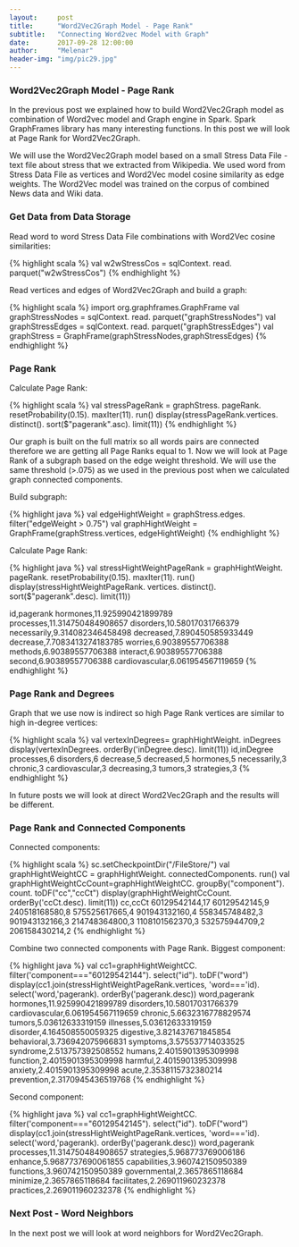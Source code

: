 ```yaml
---
layout:     post
title:      "Word2Vec2Graph Model - Page Rank"
subtitle:   "Connecting Word2vec Model with Graph"
date:       2017-09-28 12:00:00
author:     "Melenar"
header-img: "img/pic29.jpg"
---
```


<p><h3>Word2Vec2Graph Model - Page Rank</h3>
In the previous post we explained how to build Word2Vec2Graph model as combination of Word2vec model and Graph engine in Spark.
Spark GraphFrames library has many interesting functions. In this post we will look at Page Rank for Word2Vec2Graph.
</p>



<p>We will use the Word2Vec2Graph model based on a small Stress Data File - text file about stress that we extracted from Wikipedia. We used word from Stress Data File as vertices and Word2Vec model cosine similarity as edge weights. The Word2Vec model was trained on the corpus of combined News data and Wiki data.</p>

<p><h3>Get Data from Data Storage</h3>
Read word to word Stress Data File combinations with Word2Vec cosine similarities: </p>
{% highlight scala %}
val w2wStressCos = sqlContext.
   read.
   parquet("w2wStressCos")
{% endhighlight %}

Read vertices and edges of Word2Vec2Graph and build a graph: </p>
{% highlight scala %}
import org.graphframes.GraphFrame
val graphStressNodes = sqlContext.
   read.
   parquet("graphStressNodes")
val graphStressEdges = sqlContext.
   read.
   parquet("graphStressEdges")
val graphStress = GraphFrame(graphStressNodes,graphStressEdges)
{% endhighlight %}

<p><h3>Page Rank</h3>
Calculate Page Rank: </p>
{% highlight scala %}
val stressPageRank = graphStress.
   pageRank.
   resetProbability(0.15).
   maxIter(11).
   run()
display(stressPageRank.vertices.
   distinct().
   sort($"pagerank".asc).
   limit(11))
{% endhighlight %}

<p>Our graph is built on the full matrix so all words pairs are connected therefore we are getting all Page Ranks equal to 1. Now we will look at Page Rank of a subgraph based on the edge weight threshold. We will use the same threshold (>.075) as we used in the previous post when we calculated graph  connected components.</p>
<p>Build subgraph: </p>
{% highlight java %}
val edgeHightWeight = graphStress.edges.
   filter("edgeWeight > 0.75")
val graphHightWeight = GraphFrame(graphStress.vertices, edgeHightWeight)
{% endhighlight %}

<p>Calculate Page Rank: </p>
{% highlight java %}
val stressHightWeightPageRank = graphHightWeight.
   pageRank.
   resetProbability(0.15).
   maxIter(11).
   run()
display(stressHightWeightPageRank.
   vertices.
   distinct().
   sort($"pagerank".desc).
   limit(11))

id,pagerank
hormones,11.925990421899789
processes,11.314750484908657
disorders,10.58017031766379
necessarily,9.314082346458498
decreased,7.890450585933449
decrease,7.7083413274183785
worries,6.90389557706388
methods,6.90389557706388
interact,6.90389557706388
second,6.90389557706388
cardiovascular,6.061954567119659
{% endhighlight %}

<p><h3>Page Rank and Degrees</h3>
Graph that we use now is indirect so high Page Rank vertices are similar to high in-degree vertices: </p>
{% highlight scala %}
val vertexInDegrees= graphHightWeight.
   inDegrees
display(vertexInDegrees.
   orderBy('inDegree.desc).
   limit(11))
id,inDegree
processes,6
disorders,6
decrease,5
decreased,5
hormones,5
necessarily,3
chronic,3
cardiovascular,3
decreasing,3
tumors,3
strategies,3
{% endhighlight %}

<p>In future posts we will look at direct Word2Vec2Graph and the results will be different.</p>

<p><h3>Page Rank and Connected Components</h3>
Connected components: </p>
{% highlight scala %}
sc.setCheckpointDir("/FileStore/")
val graphHightWeightCC = graphHightWeight.
   connectedComponents.
   run()
val graphHightWeightCcCount=graphHightWeightCC.
   groupBy("component").
   count.
   toDF("cc","ccCt")
display(graphHightWeightCcCount.
   orderBy('ccCt.desc).
   limit(11))
cc,ccCt
60129542144,17
60129542145,9
240518168580,8
575525617665,4
901943132160,4
558345748482,3
901943132166,3
214748364800,3
1108101562370,3
532575944709,2
206158430214,2
{% endhighlight %}

<p>Combine two connected components with Page Rank. Biggest component: </p>
{% highlight java %}
val cc1=graphHightWeightCC.
   filter('component==="60129542144").
   select("id").
   toDF("word")
display(cc1.join(stressHightWeightPageRank.vertices,
   'word==='id).
   select('word,'pagerank).
   orderBy('pagerank.desc))
word,pagerank
hormones,11.925990421899789
disorders,10.58017031766379
cardiovascular,6.061954567119659
chronic,5.6632316778829574
tumors,5.03612633319159
illnesses,5.03612633319159
disorder,4.164508550059325
digestive,3.821437671845854
behavioral,3.736942075966831
symptoms,3.575537714033525
syndrome,2.513757392508552
humans,2.4015901395309998
function,2.4015901395309998
harmful,2.4015901395309998
anxiety,2.4015901395309998
acute,2.3538115732380214
prevention,2.3170945436519768
{% endhighlight %}

<p>Second component: </p>
{% highlight java %}
val cc1=graphHightWeightCC.
   filter('component==="60129542145").
   select("id").
   toDF("word")
display(cc1.join(stressHightWeightPageRank.vertices,
   'word==='id).
   select('word,'pagerank).
   orderBy('pagerank.desc))
word,pagerank
processes,11.314750484908657
strategies,5.968773769006186
enhance,5.9687737690061855
capabilities,3.960742150950389
functions,3.960742150950389
governmental,2.3657865118684
minimize,2.3657865118684
facilitates,2.269011960232378
practices,2.269011960232378
{% endhighlight %}



<p><h3>Next Post - Word Neighbors</h3>
In the next post we will look at word neighbors for Word2Vec2Graph.
</p>

